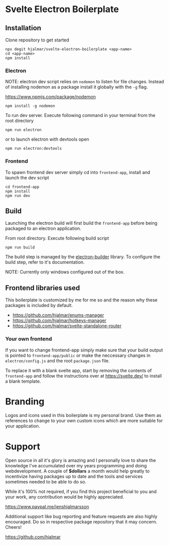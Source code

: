 # Svelte Electron Boilerplate

## Installation
Clone repository to get started
```
npx degit hjalmar/svelte-electron-boilerplate <app-name>
cd <app-name>
npm install
```
### Electron
NOTE: electron dev script relies on `nodemon` to listen for file changes. Instead of installing nodemon as a package install it globally with the `-g` flag.

https://www.npmjs.com/package/nodemon
```
npm install -g nodemon
```

To run dev server. Execute following command in your terminal from the 
root directory 
```
npm run electron
```
or to launch electron with devtools open
```
npm run electron:devtools
```

### Frontend
To spawn frontend dev server simply cd into `frontend-app`, install and launch the dev script
```
cd frontend-app
npm install
npm run dev
```

## Build
Launching the electron build will first build the `frontend-app` before being packaged to an electron application.

From root directory. Execute following build script
```
npm run build
```

The build step is managed by the [electron-builder](https://www.electron.build/) library. To configure the build step, refer to it's documentation.

NOTE: Currently only windows configured out of the box.

## Frontend libraries used
This boilerplate is customized by me for me so and the reason why these packages is included by default.

* https://github.com/hjalmar/enums-manager
* https://github.com/hjalmar/hotkeys-manager
* https://github.com/hjalmar/svelte-standalone-router

### Your own frontend
If you want to change frontend-app simply make sure that your build output is pointed to `frontend-app/public` or make the neccessary changes in `electron/config.js` and the root `package.json` file.

To replace it with a blank svelte app, start by removing the contents of `frontend-app` and follow the instructions over at https://svelte.dev/ to install a blank template.

# Branding
Logos and icons used in this boilerplate is my personal brand. Use them as references to change to your own custom icons which are more suitable for your application.

# Support

Open source in all it's glory is amazing and I personally love to share the knowledge I've accumulated over my years programming 
and doing webdevelopment. A couple of __$dollars__ a month would help greatly to incentivize having packages up to date 
and the tools and services sometimes needed to be able to do so.

While it's 100% not required, if you find this project beneficial to you and your work, any contribution would be highly appreciated.

https://www.paypal.me/jenshjalmarsson

Additional support like bug reporting and feature requests are also highly encouraged. Do so in respective 
package repository that it may concern. Cheers!

https://github.com/hjalmar
